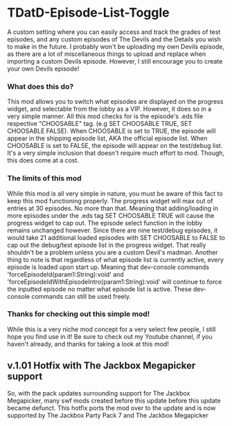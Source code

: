 # TDatD-Episode-List-Toggle
A custom setting where you can easily access and track the grades of test episodes, and any custom episodes of The Devils and the Details you wish to make in the future. I probably won't be uploading my own Devils episode, as there are a lot of miscellaneous things to upload and replace when importing a custom Devils episode. However, I still encourage you to create your own Devils episode!

### What does this do?
This mod allows you to switch what episodes are displayed on the progress widget, and selectable from the lobby as a VIP. However, it does so in a very simple manner.
All this mod checks for is the episode's .eds file respective "CHOOSABLE" tag. (e.g SET CHOOSABLE TRUE, SET CHOOSABLE FALSE). When CHOOSABLE is set to TRUE, the episode will appear in the shipping episode list, AKA the official episode list. When CHOOSABLE is set to FALSE, the episode will appear on the test/debug list. It's a very simple inclusion that doesn't require much effort to mod. Though, this does come at a cost.

### The limits of this mod
While this mod is all very simple in nature, you must be aware of this fact to keep this mod functioning properly.
The progress widget will max out of entries at 30 episodes. No more than that. Meaning that adding/loading in more episodes under the .eds tag SET CHOOSABLE TRUE will cause the progress widget to cap out. The episode select function in the lobby remains unchanged however.
Since there are nine test/debug episodes, it would take 21 additional loaded episodes with SET CHOOSABLE to FALSE to cap out the debug/test episode list in the progress widget. That really shouldn't be a problem unless you are a custom Devil's madman.
Another thing to note is that regardless of what episode list is currently active, every episode is loaded upon start up. Meaning that dev-console commands 'forceEpisodeId(param1:String):void' and 'forceEpisodeIdWithEpisodeIntro(param1:String):void' will continue to force the inputted episode no matter what episode list is active. These dev-console commands can still be used freely.

### Thanks for checking out this simple mod!
While this is a very niche mod concept for a very select few people, I still hope you find use in it! Be sure to check out my Youtube channel, if you haven't already, and thanks for taking a look at this mod!

## v.1.01 Hotfix with The Jackbox Megapicker support
So, with the pack updates surrounding support for The Jackbox Megapicker, many swf mods created before this update before this update became defunct. This hotfix ports the mod over to the update and is now supported by The Jackbox Party Pack 7 and The Jackbox Megapicker

